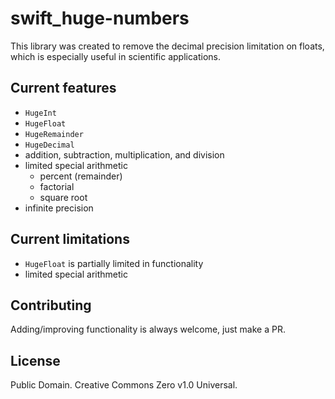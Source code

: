 # swift_huge-numbers

This library was created to remove the decimal precision limitation on floats, which is especially useful in scientific applications.

## Current features
- `HugeInt`
- `HugeFloat`
- `HugeRemainder`
- `HugeDecimal`
- addition, subtraction, multiplication, and division
- limited special arithmetic
  - percent (remainder)
  - factorial
  - square root
- infinite precision

## Current limitations
- `HugeFloat` is partially limited in functionality
- limited special arithmetic

## Contributing
Adding/improving functionality is always welcome, just make a PR.

## License
Public Domain. Creative Commons Zero v1.0 Universal.
